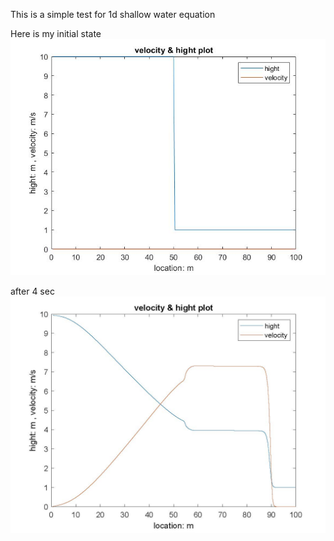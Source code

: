 This is a simple test for 1d shallow water equation 

Here is my initial state
![initial state](https://github.com/lpyrubber/skill_demonstration/blob/master/shallow_water/picture/h_v_1d_init.jpg?raw=true)

after 4 sec
![result](https://github.com/lpyrubber/skill_demonstration/blob/master/shallow_water/picture/h_v_1d_4sec.jpg?raw=true)
